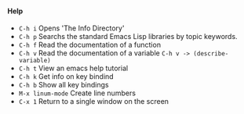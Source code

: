 #### Help

- `C-h i` Opens 'The Info Directory'
- `C-h p` Searchs the standard Emacs Lisp libraries by topic keywords.
- `C-h f` Read the documentation of a function
- `C-h v` Read the documentation of a variable `C-h v -> (describe-variable)`
- `C-h t` View an emacs help tutorial
- `C-h k` Get info on key bindind
- `C-h b` Show all key bindings
- `M-x linum-mode` Create line numbers 
- `C-x 1` Return to a single window on the screen